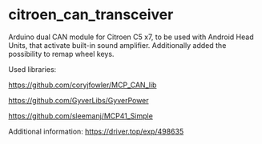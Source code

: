 # citroen_can_transceiver

Arduino dual CAN module for Citroen C5 x7, to be used with Android Head Units, that activate built-in sound amplifier.
Additionally added the possibility to remap wheel keys.

Used libraries:

https://github.com/coryjfowler/MCP_CAN_lib

https://github.com/GyverLibs/GyverPower

https://github.com/sleemanj/MCP41_Simple

Additional information: https://driver.top/exp/498635
